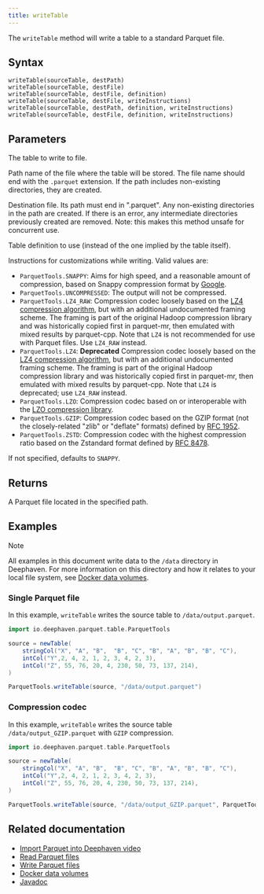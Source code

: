 ```yaml
---
title: writeTable
---
```


The `writeTable` method will write a table to a standard Parquet file.

## Syntax

```
writeTable(sourceTable, destPath)
writeTable(sourceTable, destFile)
writeTable(sourceTable, destFile, definition)
writeTable(sourceTable, destFile, writeInstructions)
writeTable(sourceTable, destPath, definition, writeInstructions)
writeTable(sourceTable, destFile, definition, writeInstructions)
```

## Parameters

<ParamTable>
<Param name="sourceTable" type="Table">

The table to write to file.

</Param>
<Param name="destPath" type="String">

Path name of the file where the table will be stored. The file name should end with the `.parquet` extension. If the path includes non-existing directories, they are created.

</Param>
<Param name="destFile" type="File">

Destination file. Its path must end in ".parquet". Any non-existing directories in the path are created. If there is an error, any intermediate directories previously created are removed. Note: this makes this method unsafe for concurrent use.

</Param>
<Param name="definition" type="TableDefinition">

Table definition to use (instead of the one implied by the table itself).

</Param>
<Param name="writeInstructions" type="ParquetInstructions">

Instructions for customizations while writing. Valid values are:

- `ParquetTools.SNAPPY`: Aims for high speed, and a reasonable amount of compression, based on Snappy compression format by [Google](https://github.com/google/snappy/blob/main/format_description.txt).
- `ParquetTools.UNCOMPRESSED`: The output will not be compressed.
- `ParquetTools.LZ4_RAW`: Compression codec loosely based on the [LZ4 compression algorithm](https://github.com/lz4/lz4), but with an additional undocumented framing scheme. The framing is part of the original Hadoop compression library and was historically copied first in parquet-mr, then emulated with mixed results by parquet-cpp. Note that `LZ4` is not recommended for use with Parquet files. Use `LZ4_RAW` instead.
- `ParquetTools.LZ4`: **Deprecated** Compression codec loosely based on the [LZ4 compression algorithm](https://github.com/lz4/lz4), but with an additional undocumented framing scheme. The framing is part of the original Hadoop compression library and was historically copied first in parquet-mr, then emulated with mixed results by parquet-cpp. Note that `LZ4` is deprecated; use `LZ4_RAW` instead.
- `ParquetTools.LZO`: Compression codec based on or interoperable with the [LZO compression library](https://www.oberhumer.com/opensource/lzo/).
- `ParquetTools.GZIP`: Compression codec based on the GZIP format (not the closely-related "zlib" or "deflate" formats) defined by [RFC 1952](https://tools.ietf.org/html/rfc1952).
- `ParquetTools.ZSTD`: Compression codec with the highest compression ratio based on the Zstandard format defined by [RFC 8478](https://tools.ietf.org/html/rfc8478).

If not specified, defaults to `SNAPPY`.

</Param>
</ParamTable>

## Returns

A Parquet file located in the specified path.

## Examples

> [!NOTE]
> All examples in this document write data to the `/data` directory in Deephaven. For more information on this directory and how it relates to your local file system, see [Docker data volumes](../../../conceptual/docker-data-volumes.md).

### Single Parquet file

In this example, `writeTable` writes the source table to `/data/output.parquet`.

```groovy
import io.deephaven.parquet.table.ParquetTools

source = newTable(
    stringCol("X", "A", "B",  "B", "C", "B", "A", "B", "B", "C"),
    intCol("Y",2, 4, 2, 1, 2, 3, 4, 2, 3),
    intCol("Z", 55, 76, 20, 4, 230, 50, 73, 137, 214),
)

ParquetTools.writeTable(source, "/data/output.parquet")
```

### Compression codec

In this example, `writeTable` writes the source table `/data/output_GZIP.parquet` with `GZIP` compression.

```groovy
import io.deephaven.parquet.table.ParquetTools

source = newTable(
    stringCol("X", "A", "B",  "B", "C", "B", "A", "B", "B", "C"),
    intCol("Y",2, 4, 2, 1, 2, 3, 4, 2, 3),
    intCol("Z", 55, 76, 20, 4, 230, 50, 73, 137, 214),
)

ParquetTools.writeTable(source, "/data/output_GZIP.parquet", ParquetTools.GZIP)
```

## Related documentation

- [Import Parquet into Deephaven video](https://youtu.be/k4gI6hSZ2Jc)
- [Read Parquet files](../../../how-to-guides/data-import-export/parquet-import.md)
- [Write Parquet files](../../../how-to-guides/data-import-export/parquet-export.md)
- [Docker data volumes](../../../conceptual/docker-data-volumes.md)
- [Javadoc](https://docs.deephaven.io/core/javadoc/io/deephaven/parquet/table/ParquetTools.html#writeTable(io.deephaven.engine.table.Table,java.lang.String))
